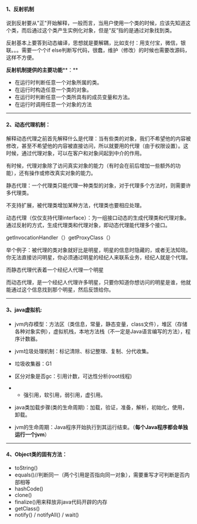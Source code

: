 #### **1、反射机制**

说到反射要从"正"开始解释，一般而言，当用户使用一个类的时候，应该先知道这个类，而后通过这个类产生实例化对象，但是“反”指的是通过对象找到类。

反射基本上要答到动态编译，思想就是要解耦，比如支付：用支付宝，微信，银联。。。需要一个个if else判断写代码，很蠢，维护（修改）的时候也需要改源码，这样不方便。

**反射机制提供的主要功能****：**

- 在运行时判断任意一个对象所属的类。
- 在运行时构造任意一个类的对象。
- 在运行时判断任意一个类所具有的成员变量和方法。
- 在运行时调用任意一个对象的方法





***

#### **2、动态代理机制：**

解释动态代理之前首先解释什么是代理：当有些类的对象，我们不希望他的内容被修改，甚至不希望他的内容被直接访问，所以就要用的代理（由于权限设置）。这时候，通过代理对象，可以在客户和对象间起到中介的作用。

有时候，代理对象除了访问真实对象的能力（有时会在前后增加一些额外的功能），还有操作或修改真实对象的能力。

静态代理：一个代理类只能代理一种类型的对象，对于代理多个方法时，则需要许多代理类。

不支持扩展，被代理类增加某种方法，代理类也要相应处理。

动态代理（仅仅支持代理interface）：为一组接口动态的生成代理类和代理对象。通过反射的方式，生成代理类和代理对象，即动态代理能代理多个接口。

getInvocationHandler（）getProxyClass（）



举个例子：被代理的类对象就好比是明星，明星的信息时隐藏的，或者无法知晓。你无法直接访问明星，你必须通过明星的经纪人来联系业务，经纪人就是个代理。

而静态代理代表着一个经纪人代理一个明星

而动态代理，是一个经纪人代理许多明星，只要你知道你想访问的明星是谁，他就能通过这个信息找到那个明星，然后反馈给你。





***

#### **3、java虚拟机:**

- jvm内存模型：方法区（类信息，常量，静态变量，class文件），堆区（存储各种对象实例），虚拟机栈，本地方法栈（不一定是Java语言编写的方法），程序计数器。

- jvm垃圾处理机制：标记清除、标记整理、复制、分代收集。

- 垃圾收集器：G1

- 区分对象是否gc：引用计数，可达性分析(root线程)

- - 强引用，软引用，弱引用，虚引用。

- java类加载步骤(类的生命周期)：加载，验证，准备，解析，初始化，使用，卸载。

- jvm的生命周期：Java程序开始执行到其运行结束。（**每个Java程序都会单独运行一个jvm**）



***

#### 4、Object类的固有方法：

- toString()
- equals()//判断同一（两个引用是否指向同一对象），需要重写才可判断是否内部相等
- hashCode()
- clone()
- finalize()用来释放非java代码开辟的内存
- getClass()
- notify() / notifyAll() / wait()